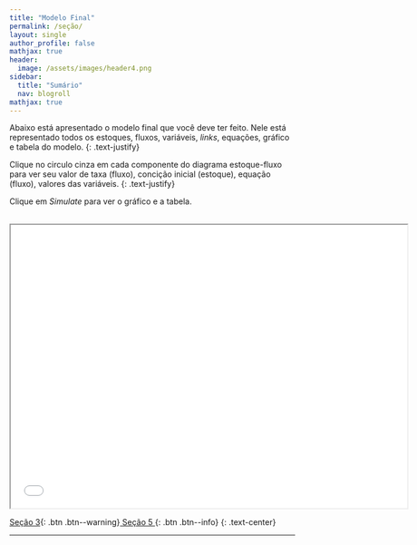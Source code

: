 ```yaml
---
title: "Modelo Final"
permalink: /seção/
layout: single
author_profile: false
mathjax: true
header:
  image: /assets/images/header4.png
sidebar:
  title: "Sumário"
  nav: blogroll
mathjax: true
---
```


Abaixo está apresentado o modelo final que você deve ter feito. Nele está representado todos os estoques, fluxos, variáveis, _links_, 
equações, gráfico e tabela do modelo.
{: .text-justify}

Clique no circulo cinza em cada componente do diagrama estoque-fluxo para ver seu valor de taxa (fluxo), concição inicial (estoque), equação (fluxo), valores das variáveis.
{: .text-justify}

Clique em _Simulate_ para ver o gráfico e a tabela.


<p style="text-align: center;"> <iframe width="700" height="500" src="//InsightMaker.com/insight/198148/embed?topBar=1&sideBar=1&zoom=1" 
title="Embedded Insight"></iframe></p>

[<i class="fas fa-arrow-alt-circle-left"></i> Seção 3](https://milenalauschner.github.io/MM/seção3/){:
.btn .btn--warning}[ Seção 5 <i class="fas fa-arrow-alt-circle-right"></i>](https://milenalauschner.github.io/MM/seção5/){:
.btn .btn--info}
{: .text-center}
________________________________________________________________________________________________________________________________________________________________________________________________
